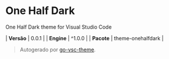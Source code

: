 # One Half Dark

One Half Dark theme for Visual Studio Code

| **Versão** | 0.0.1 |
| **Engine** | ^1.0.0 |
| **Pacote** | theme-onehalfdark |

> Autogerado por [go-vsc-theme](https://github.com/natalbu/go-vsc-theme).

